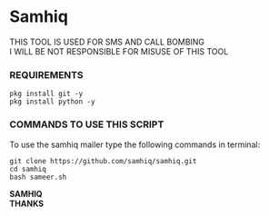 # Samhiq
  THIS TOOL IS USED FOR SMS AND CALL BOMBING<br>
  I WILL BE NOT RESPONSIBLE FOR MISUSE OF THIS TOOL
### REQUIREMENTS 

```shell script
pkg install git -y 
pkg install python -y 

```

### COMMANDS TO USE THIS SCRIPT 

To use the samhiq mailer type the following commands in terminal:
```shell script
git clone https://github.com/samhiq/samhiq.git
cd samhiq
bash sameer.sh
```

<strong>SAMHIQ</strong><br>
<strong>THANKS</strong>
